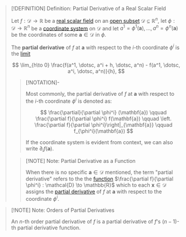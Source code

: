 >[!DEFINITION] Definition: Partial Derivative of a Real Scalar Field
>
>Let $f: \mathcal{D} \to \mathbb{R}$ be a [real scalar field](../Real%20Scalar%20Field.md) on an [open subset](../../../../../Geometry/Euclidean%20Geometry/Euclidean%20Space/Open%20Sets%20in%20Euclidean%20Space.md) $\mathcal{D} \subseteq \mathbb{R}^n$, let $\phi: \mathcal{D} \to \mathbb{R}^n$ be a [coordinate system](../../../../../Geometry/Manifolds/Coordinates/Coordinate%20System.md) on $\mathcal{D}$ and let $a^1 = \phi^1(\mathbf{a}), \dotsc, a^n = \phi^n(\mathbf{a})$ be the coordinates of some $\mathbf{a} \in \mathcal{D}$ in $\phi$.
>
>The **partial derivative** of $f$ at $\mathbf{a}$ with respect to the $i$-th coordinate $\phi^i$ is the [limit](../../../Real%20Functions/Limits%20of%20Functions/Limit%20of%20a%20Real%20Function.md)
>
>$$
>\lim_{h\to 0} \frac{f(a^1, \dotsc, a^i + h, \dotsc, a^n) - f(a^1, \dotsc, a^i, \dotsc, a^n)}{h},
>$$
>
>>[!NOTATION]-
>>
>>Most commonly, the partial derivative of $f$ at $\mathbf{a}$ with respect to the $i$-th coordinate $\phi^i$ is denoted as:
>>
>>$$
>>\frac{\partial}{\partial \phi^i} (\mathbf{a}) \qquad  \frac{\partial f}{\partial \phi^i} f(\mathbf{a}) \qquad \left. \frac{\partial f}{\partial \phi^i}\right|_{\mathbf{a}} \qquad f_{\phi^i}(\mathbf{a})
>>$$
>>
>>If the coordinate system is evident from context, we can also write $\partial_i f(\mathbf{a})$.
>>
>
>>[!NOTE] Note: Partial Derivative as a Function
>>
>>When there is no specific $\mathbf{a} \in \mathcal{D}$ mentioned, the term "partial derivative" refers to the the [function](../Real%20Scalar%20Field.md) $\frac{\partial f}{\partial \phi^i} : \mathcal{D} \to \mathbb{R}$ which to each $\mathbf{x} \in \mathcal{D}$ assigns the [partial derivative](Partial%20Derivatives%20of%20Real%20Scalar%20Fields.md) of $f$ at $\mathbf{a}$ with respect to the coordinate $\phi^i$.
>>
>

>[!NOTE] Note: Orders of Partial Derivatives
>
>An $n$-th order partial derivative of $f$ is a partial derivative of $f$'s $(n-1)$-th partial derivative function.
>


